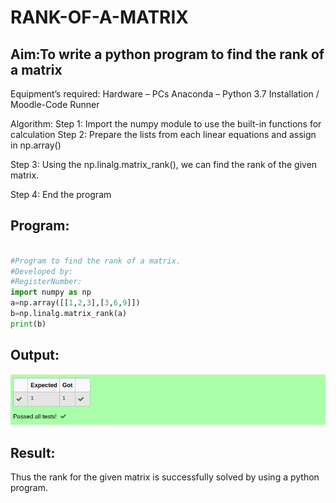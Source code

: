 # RANK-OF-A-MATRIX
## Aim:To write a python program to find the rank of a matrix

Equipment’s required:
                     Hardware – PCs
                     Anaconda – Python 3.7 Installation / Moodle-Code Runner

Algorithm:
Step 1:
      Import the numpy module to use the built-in functions for calculation
Step 2:
      Prepare the lists from each linear equations and assign in np.array()
      
Step 3:
       Using the np.linalg.matrix_rank(), we can find the rank of the given matrix.

Step 4:
      End the program 

## Program:
```python

#Program to find the rank of a matrix.
#Developed by: 
#RegisterNumber:
import numpy as np 
a=np.array([[1,2,3],[3,6,9]])
b=np.linalg.matrix_rank(a)
print(b)
```

## Output:
![output](rank.png)
## Result:
Thus the rank for the given matrix is successfully solved by  using a python program.

